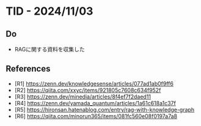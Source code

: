 # TID - 2024/11/03
<!--
## Learnings
- 
- 
-->


## Do
- RAGに関する資料を収集した

## References
- [R1] https://zenn.dev/knowledgesense/articles/077ad1ab0f9ff6
- [R2] https://qiita.com/xxyc/items/921805c7608c634f952f
- [R3] https://zenn.dev/minedia/articles/8f4ef7f2daed11
- [R4] https://zenn.dev/yamada_quantum/articles/1a61c618a1c37f
- [R5] https://hironsan.hatenablog.com/entry/rag-with-knowledge-graph
- [R6] https://qiita.com/minorun365/items/081fc560e08f0197a7a8
